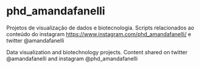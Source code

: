 # phd_amandafanelli
Projetos de visualização de dados e biotecnologia.
Scripts relacionados ao conteúdo do instagram https://www.instagram.com/phd_amandafanelli/ e twitter @amandafanelli

Data visualization and biotechnology projects.
Content shared on twitter @amandafanelli and instagram @phd_amandafanelli
